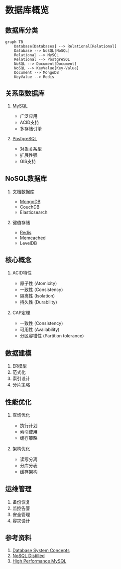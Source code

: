 # 数据库概览

## 数据库分类
```mermaid
graph TB
    Database[Databases] --> Relational[Relational]
    Database --> NoSQL[NoSQL]
    Relational --> MySQL
    Relational --> PostgreSQL
    NoSQL --> Document[Document]
    NoSQL --> KeyValue[Key-Value]
    Document --> MongoDB
    KeyValue --> Redis
```

## 关系型数据库
1. [MySQL](./mysql.md)
   - 广泛应用
   - ACID支持
   - 多存储引擎

2. [PostgreSQL](./postgresql.md)
   - 对象关系型
   - 扩展性强
   - GIS支持

## NoSQL数据库
1. 文档数据库
   - [MongoDB](./mongodb.md)
   - CouchDB
   - Elasticsearch

2. 键值存储
   - [Redis](./redis.md)
   - Memcached
   - LevelDB

## 核心概念
1. ACID特性
   - 原子性 (Atomicity)
   - 一致性 (Consistency)
   - 隔离性 (Isolation)
   - 持久性 (Durability)

2. CAP定理
   - 一致性 (Consistency)
   - 可用性 (Availability)
   - 分区容错性 (Partition tolerance)

## 数据建模
1. ER模型
2. 范式化
3. 索引设计
4. 分片策略

## 性能优化
1. 查询优化
   - 执行计划
   - 索引使用
   - 缓存策略

2. 架构优化
   - 读写分离
   - 分库分表
   - 缓存架构

## 运维管理
1. 备份恢复
2. 监控告警
3. 安全管理
4. 容灾设计

## 参考资料
1. [Database System Concepts](https://db-book.com/)
2. [NoSQL Distilled](https://martinfowler.com/books/nosql.html)
3. [High Performance MySQL](https://www.highperfmysql.com/)
